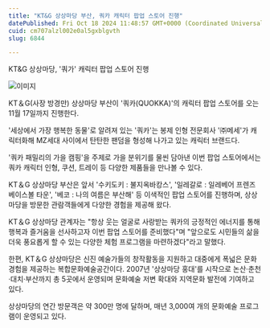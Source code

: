 ```yaml
---
title: "KT&G 상상마당 부산, 쿼카 캐릭터 팝업 스토어 진행"
datePublished: Fri Oct 18 2024 11:48:57 GMT+0000 (Coordinated Universal Time)
cuid: cm707alzl002e0al5gxblgvth
slug: 6844

---
```



KT&G 상상마당, '쿼가' 캐릭터 팝업 스토어 진행

![이미지](https://cdn.hashnode.com/res/hashnode/image/upload/v1739261336890/46d1c2f2-96d3-478e-a47c-dc379a9406bd.jpeg)

KT＆G(사장 방경만) 상상마당 부산이 '쿼카(QUOKKA)'의 캐릭터 팝업 스토어를 오는 11월 17일까지 진행한다.

'세상에서 가장 행복한 동물'로 알려져 있는 '쿼카'는 봉제 인형 전문회사 '㈜메세'가 캐릭터화해 MZ세대 사이에서 탄탄한 팬덤을 형성해 나가고 있는 캐릭터 브랜드다.

'쿼카 패밀리의 가을 캠핑'을 주제로 가을 분위기를 물씬 담아낸 이번 팝업 스토어에서는 쿼카 캐릭터 인형, 쿠션, 트레이 등 다양한 제품들을 만나볼 수 있다.

KT＆G 상상마당 부산은 앞서 '수키도키 : 불지옥바캉스', '일레갈로 : 일레베어 프렌즈 베이스볼 타운', '베코 : 나의 여름은 부산해' 등 이색적인 팝업 스토어를 진행하며, 상상마당을 방문한 관람객들에게 다양한 경험을 제공해 왔다.

KT＆G 상상마당 관계자는 "항상 웃는 얼굴로 사랑받는 쿼카의 긍정적인 에너지를 통해 행복과 즐거움을 선사하고자 이번 팝업 스토어를 준비했다"며 "앞으로도 시민들의 삶을 더욱 풍요롭게 할 수 있는 다양한 체험 프로그램을 마련하겠다"라고 말했다.

한편, KT＆G 상상마당은 신진 예술가들의 창작활동을 지원하고 대중에게 폭넓은 문화 경험을 제공하는 복합문화예술공간이다. 2007년 '상상마당 홍대'를 시작으로 논산·춘천·대치·부산까지 총 5곳에서 운영되며 문화예술 저변 확대와 지역문화 발전에 기여하고 있다.

상상마당의 연간 방문객은 약 300만 명에 달하며, 매년 3,000여 개의 문화예술 프로그램이 운영되고 있다.
